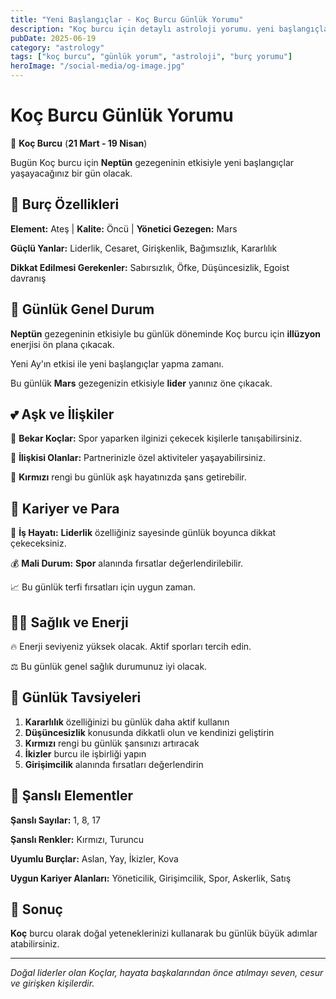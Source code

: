 ```yaml
---
title: "Yeni Başlangıçlar - Koç Burcu Günlük Yorumu"
description: "Koç burcu için detaylı astroloji yorumu. yeni başlangıçlar konusunda rehberlik."
pubDate: 2025-06-19
category: "astrology"
tags: ["koç burcu", "günlük yorum", "astroloji", "burç yorumu"]
heroImage: "/social-media/og-image.jpg"
---
```


# Koç Burcu Günlük Yorumu

🐏 **Koç Burcu** (**21 Mart - 19 Nisan**)

Bugün Koç burcu için **Neptün** gezegeninin etkisiyle yeni başlangıçlar yaşayacağınız bir gün olacak.

## 🌟 Burç Özellikleri

**Element:** Ateş | **Kalite:** Öncü | **Yönetici Gezegen:** Mars

**Güçlü Yanlar:** Liderlik, Cesaret, Girişkenlik, Bağımsızlık, Kararlılık

**Dikkat Edilmesi Gerekenler:** Sabırsızlık, Öfke, Düşüncesizlik, Egoist davranış

## 💫 Günlük Genel Durum

**Neptün** gezegeninin etkisiyle bu günlük döneminde Koç burcu için **illüzyon** enerjisi ön plana çıkacak.

Yeni Ay'ın etkisi ile yeni başlangıçlar yapma zamanı.

Bu günlük **Mars** gezegenizin etkisiyle **lider** yanınız öne çıkacak.

## 💕 Aşk ve İlişkiler

💖 **Bekar Koçlar:** Spor yaparken ilginizi çekecek kişilerle tanışabilirsiniz.

💑 **İlişkisi Olanlar:** Partnerinizle özel aktiviteler yaşayabilirsiniz.

🌹 **Kırmızı** rengi bu günlük aşk hayatınızda şans getirebilir.

## 💼 Kariyer ve Para

🚀 **İş Hayatı:** **Liderlik** özelliğiniz sayesinde günlük boyunca dikkat çekeceksiniz.

💰 **Mali Durum:** **Spor** alanında fırsatlar değerlendirilebilir.

📈 Bu günlük terfi fırsatları için uygun zaman.

## 🏃‍♀️ Sağlık ve Enerji

🔥 Enerji seviyeniz yüksek olacak. Aktif sporları tercih edin.

⚖️ Bu günlük genel sağlık durumunuz iyi olacak.

## 🎯 Günlük Tavsiyeleri

1. **Kararlılık** özelliğinizi bu günlük daha aktif kullanın
2. **Düşüncesizlik** konusunda dikkatli olun ve kendinizi geliştirin
3. **Kırmızı** rengi bu günlük şansınızı artıracak
4. **İkizler** burcu ile işbirliği yapın
5. **Girişimcilik** alanında fırsatları değerlendirin

## 🔮 Şanslı Elementler

**Şanslı Sayılar:** 1, 8, 17

**Şanslı Renkler:** Kırmızı, Turuncu

**Uyumlu Burçlar:** Aslan, Yay, İkizler, Kova

**Uygun Kariyer Alanları:** Yöneticilik, Girişimcilik, Spor, Askerlik, Satış

## 💫 Sonuç

**Koç** burcu olarak doğal yeteneklerinizi kullanarak bu günlük büyük adımlar atabilirsiniz.

---

*Doğal liderler olan Koçlar, hayata başkalarından önce atılmayı seven, cesur ve girişken kişilerdir.*
